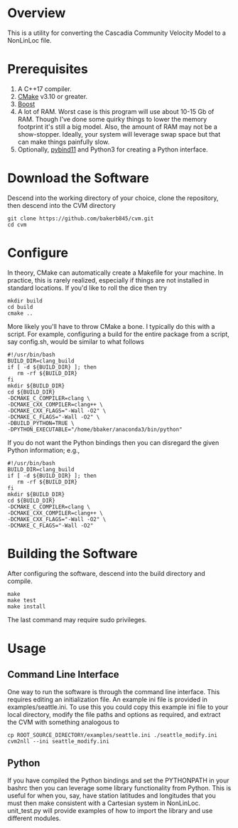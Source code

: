 # Overview 

This is a utility for converting the Cascadia Community Velocity Model to a NonLinLoc file.

# Prerequisites

   1.  A C++17 compiler.
   2.  [CMake](https://cmake.org/) v3.10 or greater.
   3.  [Boost](https://www.boost.org/)
   3.  A lot of RAM.  Worst case is this program will use about 10-15 Gb of RAM.  Though I've done some quirky things to lower the memory footprint it's still a big model.  Also, the amount of RAM may not be a show-stopper.  Ideally, your system will leverage swap space but that can make things painfully slow.
   4.  Optionally, [pybind11](https://github.com/pybind/pybind11) and Python3 for creating a Python interface.

# Download the Software

Descend into the working directory of your choice, clone the repository, then descend into the CVM directory

    git clone https://github.com/bakerb845/cvm.git
    cd cvm

# Configure 

In theory, CMake can automatically create a Makefile for your machine.  In practice, this is rarely realized, especially if  things are not installed in standard locations.  If you'd like to roll the dice then try

    mkdir build
    cd build
    cmake ..

More likely you'll have to throw CMake a bone.  I typically do this with a script.  For example, configuring a build for the entire package from a script, say config.sh, would be similar to what follows

    #!/usr/bin/bash
    BUILD_DIR=clang_build
    if [ -d ${BUILD_DIR} ]; then
       rm -rf ${BUILD_DIR}
    fi
    mkdir ${BUILD_DIR}
    cd ${BUILD_DIR}
    -DCMAKE_C_COMPILER=clang \
    -DCMAKE_CXX_COMPILER=clang++ \
    -DCMAKE_CXX_FLAGS="-Wall -O2" \
    -DCMAKE_C_FLAGS="-Wall -O2" \
    -DBUILD_PYTHON=TRUE \
    -DPYTHON_EXECUTABLE="/home/bbaker/anaconda3/bin/python"

If you do not want the Python bindings then you can disregard the given Python information; e.g., 

    #!/usr/bin/bash
    BUILD_DIR=clang_build
    if [ -d ${BUILD_DIR} ]; then
       rm -rf ${BUILD_DIR}
    fi  
    mkdir ${BUILD_DIR}
    cd ${BUILD_DIR}
    -DCMAKE_C_COMPILER=clang \
    -DCMAKE_CXX_COMPILER=clang++ \
    -DCMAKE_CXX_FLAGS="-Wall -O2" \
    -DCMAKE_C_FLAGS="-Wall -O2"

# Building the Software

After configuring the software, descend into the build directory and compile.

    make
    make test
    make install

The last command may require sudo privileges.

# Usage

## Command Line Interface

One way to run the software is through the command line interface.  This requires editing an initialization file.  An example ini file is provided in examples/seattle.ini.  To use this you could copy this example ini file to your local directory, modify the file paths and options as required, and extract the CVM with something analogous to

    cp ROOT_SOURCE_DIRECTORY/examples/seattle.ini ./seattle_modify.ini
    cvm2nll --ini seattle_modify.ini 

## Python

If you have compiled the Python bindings and set the PYTHONPATH in your bashrc then you can leverage some library functionality from Python.  This is useful for when you, say, have station latitudes and longitudes that you must then make consistent with a Cartesian system in NonLinLoc.  unit\_test.py will provide examples of how to import the library and use different modules.

    
